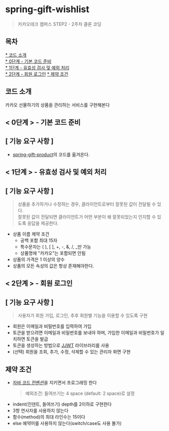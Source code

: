 # spring-gift-wishlist
> 카카오테크 캠퍼스 STEP2 - 2주차 클론 코딩

## 목차
[* 코드 소개](#코드-소개)<br>
[* 0단계 - 기본 코드 준비](#-0단계----기본-코드-준비)<br>
[* 1단계 - 유효성 검사 및 예외 처리](#-1단계----유효성-검사-및-예외-처리)<br>
[* 2단계 - 회원 로그인](#-2단계----회원-로그인)
[* 제약 조건](#제약-조건)<br>

## 코드 소개
카카오 선물하기의 상품을 관리하는 서비스를 구현해본다

## < 0단계 > - 기본 코드 준비
## [ 기능 요구 사항 ]
- [spring-gift-product](https://github.com/chris0825/spring-gift-product.git)의 코드를 옮겨온다.

## < 1단계 > - 유효성 검사 및 예외 처리
## [ 기능 요구 사항 ]
> 상품을 추가하거나 수정하는 경우, 클라이언트로부터 잘못된 값이 전달될 수 있다.<br>잘못된 값이 전달되면 클라이언트가 어떤 부분이 왜 잘못되었는지 인지할 수 있도록 응답을 제공한다.
- 상품 이름 제약 조건
  - 공백 포함 최대 15자
  - 특수문자는 ( ), [ ], +, -, &, /, _만 가능
  - 상품명에 "카카오"는 포함되면 안됨
- 상품의 가격은 1 이상의 양수
- 상품의 모든 속성의 값은 항상 존재해야한다.

## < 2단계 > - 회원 로그인
## [ 기능 요구 사항 ]
> 사용자가 회원 가입, 로그인, 추후 회원별 기능을 이용할 수 있도록 구현
- 회원은 이메일과 비밀번호를 입력하여 가입
- 토큰을 받으려면 이메일과 비밀번호를 보내야 하며, 가입한 이메일과 비밀번호가 일치하면 토큰을 발급
- 토큰을 생성하는 방법으로 [JJWT](https://github.com/jwtk/jjwt) 라이브러리를 사용
- (선택) 회원을 조회, 추가, 수정, 삭제할 수 있는 관리자 화면 구현

## 제약 조건
- [자바 코드 컨벤션](https://google.github.io/styleguide/javaguide.html)을 지키면서 프로그래밍 한다
  >예외조건: 들여쓰기는 4 space (default: 2 space)로 설정
- indent(인덴트, 들여쓰기) depth를 2이하로 구현한다
- 3항 연사자를 사용하지 않는다
- 함수(method)의 최대 라인수는 15이다
- else 예약어를 사용하지 않는다(switch/case도 사용 불가)